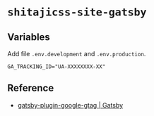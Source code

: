 # `shitajicss-site-gatsby`

## Variables

Add file `.env.development` and `.env.production`.

```
GA_TRACKING_ID="UA-XXXXXXXX-XX"
```

## Reference

- [gatsby-plugin-google-gtag | Gatsby](https://www.gatsbyjs.com/plugins/gatsby-plugin-google-gtag/)
